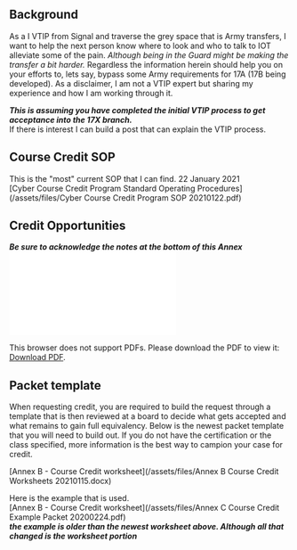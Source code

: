 ## Background 
As a I VTIP from Signal and traverse the grey space that is Army transfers, I want to help the next person know where to look and who to talk to IOT alleviate some of the pain. *Although being in the Guard might be making the transfer a bit harder.* Regardless the information herein should help you on your efforts to, lets say, bypass some Army requirements for 17A (17B being developed). As a disclaimer, I am not a VTIP expert but sharing my experience and how I am working through it.

***This is assuming you have completed the initial VTIP process to get  acceptance into the 17X branch.***<br/>
If there is interest I can build a post that can explain the VTIP process.  

## Course Credit SOP
This is the "most" current SOP that I can find. 22 January 2021<br/>
[Cyber Course Credit Program Standard Operating Procedures](/assets/files/Cyber Course Credit Program SOP 20210122.pdf)

## Credit Opportunities 
***Be sure to acknowledge the notes at the bottom of this Annex***
<object data="/assets/files/Annex A Course Credit Criteria 20210115.pdf" type="application/pdf">
    <embed src="/assets/files/Annex A Course Credit Criteria 20210115.pdf">
        <p>This browser does not support PDFs. Please download the PDF to view it: <a href="/assets/files/Annex A Course Credit Criteria 20210115.pdf">Download PDF</a>.</p>
    </embed>
</object>

## Packet template
When requesting credit, you are required to build the request through a template that is then reviewed at a board to decide what gets accepted and what remains to gain full equivalency. Below is the newest packet template that you will need to build out. If you do not have the certification or the class specified, more information is the best way to campion your case for credit. 

[Annex B - Course Credit worksheet](/assets/files/Annex B Course Credit Worksheets 20210115.docx)

Here is the example that is used.<br/>
[Annex B - Course Credit worksheet](/assets/files/Annex C Course Credit Example Packet 20200224.pdf)<br/>
***the example is older than the newest worksheet above. Although all that changed is the worksheet portion***